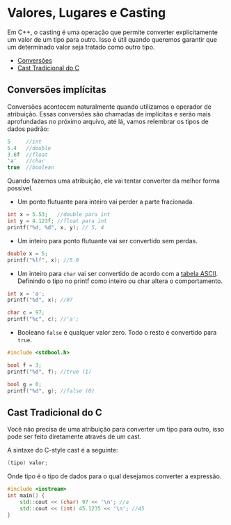 # Valores, Lugares e Casting

Em C++, o casting é uma operação que permite converter explicitamente um valor de um tipo para outro. Isso é útil quando queremos garantir que um determinado valor seja tratado como outro tipo.

<!-- toc -->
- [Conversões](#conversões)
- [Cast Tradicional do C](#cast-tradicional-do-c)
<!-- toc -->

## Conversões implícitas

Conversões acontecem naturalmente quando utilizamos o operador de atribuição. Essas conversões são chamadas de implícitas e serão mais aprofundadas no próximo arquivo, até lá, vamos relembrar os tipos de dados padrão:

```c
5     //int
5.4   //double
3.6f  //float
'a'   //char
true  //boolean
```

Quando fazemos uma atribuição, ele vai tentar converter da melhor forma possível.

- Um ponto flutuante para inteiro vai perder a parte fracionada.

```c
int x = 5.53;   //double para int
int y = 4.123f; //float para int
printf("%d, %d", x, y); // 5, 4
```

- Um inteiro para ponto flutuante vai ser convertido sem perdas.

```c
double x = 5;
printf("%lf", x); //5.0
```

- Um inteiro para `char` vai ser convertido de acordo com a [tabela ASCII](../string/tabela_asc2.md). Definindo o tipo no printf como inteiro ou char altera o comportamento.

```c
int x = 'a';
printf("%d", x); //97

char c = 97;
printf("%c", c); //'a';
```

- Booleano `false` é qualquer valor zero. Todo o resto é convertido para `true`.

```c
#include <stdbool.h>

bool f = 3;
printf("%d", f); //true (1)

bool g = 0;
printf("%d", g); //false (0)
```

## Cast Tradicional do C

Você não precisa de uma atribuição para converter um tipo para outro, isso pode ser feito diretamente através de um cast.

A sintaxe do C-style cast é a seguinte:

```c++
(tipo) valor;
```

Onde tipo é o tipo de dados para o qual desejamos converter a expressão.

```c++
#include <iostream>
int main() {
    std::cout << (char) 97 << '\n'; //a
    std::cout << (int) 45.1235 << '\n'; //45
}
```
